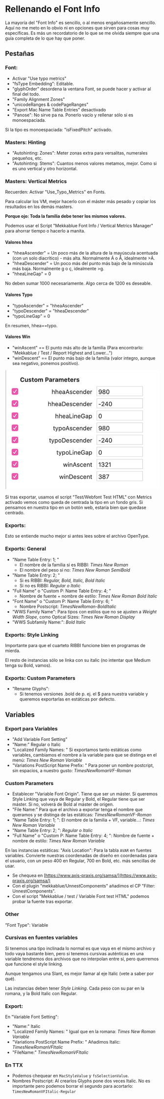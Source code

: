 # Rellenando el Font Info

La mayoría del "Font Info" es sencillo, o al menos engañosamente sencillo. Aquí no me meto en lo obvio ni en opciones que sirven para cosas muy específicas. Es más un recordatorio de lo que se me olvida siempre que una guía completa de lo que hay que poner.

## Pestañas

### Font:

- Activar "Use typo metrics"
- "fsType Embedding": Editable.
- "glyphOrder" desordena la ventana Font, se puede hacer y activar al final del todo.
- "Family Alignment Zones"
- "unicodeRanges & codePageRanges"
- "Export Mac Name Table Entries" desactivado
- "Panose": No sirve pa na. Ponerlo vacío y rellenar sólo si es monoespaciada.

Si la tipo es monoespaciada: "isFixedPitch" activado.

### Masters: Hinting

- "Autohinting: Zones": Meter zonas extra para versalitas, numerales pequeños, etc.
- "Autohinting: Stems": Cuantos menos valores metamos, mejor. Como si es uno vertical y otro horizontal.

### Masters: Vertical Metrics

Recuerden: Activar "Use_Typo_Metrics" en Fonts.

Para calcular los VM, mejor hacerlo con el máster más pesado y copiar los resultados en los demás masters. 

**Porque ojo: Toda la familia debe tener los mismos valores.**

Podemos usar el Script "Mekkablue Font Info / Vertical Metrics Manager" para ahorrar tiempo o hacerlo a manita.

#### Valores hhea

- "hheaAscender" = Un poco más de la altura de la mayúscula acentuada (con un solo diacrítico) - más alta. Normalmente Á o Å, idealmente >Á.
- "hheaDescender" = Un poco más del punto más bajo de la minúscula más baja. Normalmente g o ç, idealmente >g. 
- "hheaLineGap" = 0

No deben sumar 1000 necesariamente. Algo cerca de 1200 es deseable.

#### Valores Typo

- "typoAscender" = "hheaAscender"
- "typoDescender" = "hheaDescender"
- "typoLineGap" = 0

En resumen, hhea==typo.

#### Valores Win

- "winAscent" == El punto más alto de la familia (Para encontrarlo: "Mekkablue / Test / Report Highest and Lower...")
- "winDescent" == El punto más bajo de la familia (valor integro, aunque sea negativo, ponemos positivo).

![Vertical Metrics](images/VMetrics.png)

Si tras exportar, usamos el script "Test/Webfont Test HTML" con Metrics activado vemos como queda de centrada la tipo en un fondo gris. Si pensamos en nuestra tipo en un botón web, estaría bien que quedase centrado.

### Exports:

Esto se entiende mucho mejor si antes lees sobre el archivo OpenType.

### Exports: General

- "Name Table Entry: 1; " 
    + El nombre de la familia si es RIBBI: *Times New Roman*
    + El nombre del peso si no: *Times New Roman SemiBold*
- "Name Table Entry: 2; "
    + Si es RIBBI: *Regular, Bold, Italic, Bold Italic*
    + Si no es RIBBI: *Regular o Italic*
- "Full Name" o "Custom P: Name Table Entry: 4; " 
    + Nombre de fuente + nombre de estilo: *Times New Roman Bold Italic*
- "Font Name" o "Custom P: Name Table Entry: 6; "
    + Nombre Postscript: *TimesNewRoman-BoldItalic*
- "WWS Family Name": Para tipos con estilos que no se ajusten a *Weight Width Slope*, como Optical Sizes: *Times New Roman Display*
- "WWS Subfamily Name:": *Bold Italic*

### Exports: Style Linking

Importante para que el cuarteto RIBBI funcione bien en programas de mierda.

El resto de instancias sólo se linka con su italic (no intentar que Medium tenga su Bold, vamos).

### Exports: Custom Parameters

- "Rename Glyphs":
    + Si tenemos versiones .bold de p. ej. el $ para nuestra variable y queremos exportarlas en estáticas por defecto.

## Variables

### Export para Variables

- "Add Variable Font Setting"
- "Name:" Regular o Italic
- "Localized Family Names: " Si exportamos tanto estáticas como variables, cambiamos el nombre a la variable para que se distinga en el menú: *Times New Roman Variable*
- "Variations PostScript Name Prefix: " Para poner un nombre postcript, sin espacios, a nuestro gusto: *TimesNewRomanVF-Roman*

### Custom Parameters

- Establecer "Variable Font Origin". Tiene que ser un máster. Si queremos Style Linking que vaya de Regular y Bold, el Regular tiene que ser máster. Si no, volverá de Bold al máster de origen.
- "File Name:" Para que el archivo a exportar tenga el nombre que queramos y se distinga de las estáticas: *TimesNewRomanVF-Roman*
- "Name Table Entry: 1; ": El nombre de la familia + VF, variable...: *Times New Roman Variable*
- "Name Table Entry: 2; ": *Regular o Italic*
- "Full Name" o "Custom P: Name Table Entry: 4; ": Nombre de fuente + nombre de estilo: *Times New Roman Variable*

En las instancias estáticas: "Axis Location": Para la tabla `AVAR` en fuentes variables. Convierte nuestras coordenadas de diseño en coordenadas para el usuario, con un peso 400 en Regular, 700 en Bold, etc. más sencillas de usar.

- Se chequea en [https://www.axis-praxis.org/samsa/](https://www.axis-praxis.org/samsa/)
- Con el plugin "mekkablue/UnnestComponents" añadimos el CP "Filter: UnnestComponents".
- Con el script "Mekkablue / test / Variable Font test HTML" podemos probar la fuente tras exportar.

### Other

"Font Type": Variable

### Cursivas en fuentes variables

Si tenemos una tipo inclinada lo normal es que vaya en el mismo archivo y todo vaya bastante bien, pero si tenemos cursivas auténticas en una variable tendremos dos archivos que no interpolan entre sí, pero querremos que funcione el style linking.

Aunque tengamos una Slant, es mejor llamar al eje Italic (vete a saber por qué).

Las instancias deben tener *Style Linking*. Cada peso con su par en la romana, y la Bold Italic con Regular.

### Export:

En "Variable Font Setting":
- "Name:" Italic
- "Localized Family Names: " Igual que en la romana: *Times New Roman Variable*
- "Variations PostScript Name Prefix: " Añadimos Italic: *TimesNewRomanVFItalic*
- "FileName:" *TimesNewRomanVFItalic*

### En TTX

- Podemos chequear en `MacStyleValue` y `fsSelectionValue`.
- Nombres Postscript: Al crearlos Glyphs pone dos veces Italic. No es importante pero podemos borrar el segundo para acortarlo: `TimesNewRomanVFItalic-Regular `

